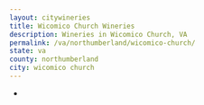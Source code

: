 ```yaml
---
layout: citywineries
title: Wicomico Church Wineries
description: Wineries in Wicomico Church, VA
permalink: /va/northumberland/wicomico-church/
state: va
county: northumberland
city: wicomico church
---
```

-
